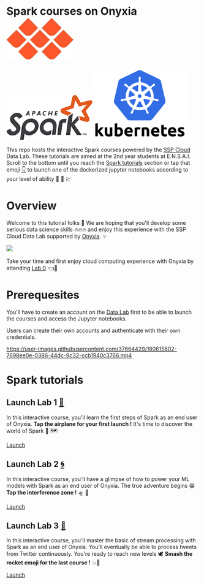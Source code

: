 # Spark courses on Onyxia          [![](First-steps-with-cloud-computing/img/Onyxia.png)](https://www.onyxia.sh/ "Go to Onyxia's website") 
[![](First-steps-with-cloud-computing/img/Apache_Spark_logo.png)](https://spark.apache.org/ "Go to Spark")  [![](First-steps-with-cloud-computing/img/kuberneteslogo.png)](https://kubernetes.io/docs/home/ "Go to Kubernetes")

This repo hosts the interactive Spark courses powered by the [SSP Cloud](https://datalab.sspcloud.fr/home "Go to SSP Cloud") Data Lab. These tutorials are aimed at the 2nd year students at E.N.S.A.I.
Scroll to the bottom until you reach the [Spark tutorials](#spark-tutorials "Go to the Spark courses") section or tap that emoji [:point_down:](#spark-tutorials "Go to the Spark courses") to launch one of the dockerized jupyter notebooks according to your level of ability :mechanical_arm: :brain: :chart:

# Overview

Welcome to this tutorial folks :rainbow: 
We are hoping that you'll develop some serious data science skills :fire::fire::fire:  and enjoy this experience with the SSP Cloud Data Lab supported by [Onyxia](https://github.com/InseeFrLab/onyxia-web "Go to Onyxia's Github Repo"). :sparkles:

[![](https://user-images.githubusercontent.com/37664429/180615611-708972a5-0d61-480b-9e93-4f1c87005168.gif)](https://datalab.sspcloud.fr/catalog/inseefrlab-helm-charts-datascience "Go to Onyxia Services Catalog")

Take your time and first enjoy cloud computing experience with Onyxia by attending [Lab 0](https://github.com/TheAIWizard/Hands-on-Spark-Lab/blob/main/First-steps-with-cloud-computing/First-steps-with-cloud-computing.md "First time ? Click here !") :point_left::seat: 

# Prerequesites

You'll have to create an account on the [Data Lab](https://datalab.sspcloud.fr/home "Go to the Data Lab") first to be able to launch the courses and access the Jupyter notebooks.

Users can create their own accounts and authenticate with their own credentials.

https://user-images.githubusercontent.com/37664429/180615802-7698ee0e-0386-44dc-9c32-ccb1940c3766.mp4

# Spark tutorials

## Launch Lab 1 [:flight_departure:](https://datalab.sspcloud.fr/launcher/inseefrlab-helm-charts-datascience/jupyter?autoLaunch=true&onyxia.friendlyName=%C2%ABLab%201%C2%BB&init.personalInit=%C2%ABhttps%3A%2F%2Fraw.githubusercontent.com%2FTheAIWizard%2FHands-on-Spark-Lab%2Fmain%2Finit_jupyter.sh%C2%BB&init.personalInitArgs=%C2%ABFirst-steps-with-Spark.ipynb%C2%BB&kubernetes.role=%C2%ABadmin%C2%BB&security.allowlist.enabled=false&spark.sparkui=true "Click for departure !") 

In this interactive course, you'll learn the first steps of Spark as an end user of Onyxia.
**Tap the airplane for your first launch !** It's time to discover the world of Spark :sparkling_heart: :world_map:

[Launch](https://datalab.sspcloud.fr/launcher/inseefrlab-helm-charts-datascience/jupyter?autoLaunch=true&onyxia.friendlyName=%C2%ABLab%201%C2%BB&init.personalInit=%C2%ABhttps%3A%2F%2Fraw.githubusercontent.com%2FTheAIWizard%2FHands-on-Spark-Lab%2Fmain%2Finit_jupyter.sh%C2%BB&init.personalInitArgs=%C2%ABFirst-steps-with-Spark.ipynb%C2%BB&kubernetes.role=%C2%ABadmin%C2%BB&security.allowlist.enabled=false&spark.sparkui=true "Click for departure !")

## Launch Lab 2 [:cyclone:](https://datalab.sspcloud.fr/launcher/inseefrlab-helm-charts-datascience/jupyter?autoLaunch=true&onyxia.friendlyName=%C2%ABLab%202%C2%BB&init.personalInit=%C2%ABhttps%3A%2F%2Fraw.githubusercontent.com%2FTheAIWizard%2FHands-on-Spark-Lab%2Fmain%2Finit_jupyter.sh%C2%BB&init.personalInitArgs=%C2%ABSpark-ML.ipynb%C2%BB&kubernetes.role=%C2%ABadmin%C2%BB&security.allowlist.enabled=false&spark.sparkui=true "Click the interference zone !") 

In this interactive course, you'll have a glimpse of how to power your ML models with Spark as an end user of Onyxia.
The true adventure begins :grin: **Tap the interference zone !** :flying_saucer: :robot:

[Launch](https://datalab.sspcloud.fr/launcher/inseefrlab-helm-charts-datascience/jupyter?autoLaunch=true&onyxia.friendlyName=%C2%ABLab%202%C2%BB&init.personalInit=%C2%ABhttps%3A%2F%2Fraw.githubusercontent.com%2FTheAIWizard%2FHands-on-Spark-Lab%2Fmain%2Finit_jupyter.sh%C2%BB&init.personalInitArgs=%C2%ABSpark-ML.ipynb%C2%BB&kubernetes.role=%C2%ABadmin%C2%BB&security.allowlist.enabled=false&spark.sparkui=true "Click the interference zone !")

## Launch Lab 3 [:rocket:](https://datalab.sspcloud.fr/launcher/inseefrlab-helm-charts-datascience/jupyter?autoLaunch=true&onyxia.friendlyName=%C2%ABLab%203%C2%BB&init.personalInit=%C2%ABhttps%3A%2F%2Fraw.githubusercontent.com%2FTheAIWizard%2FHands-on-Spark-Lab%2Fmain%2Finit_jupyter.sh%C2%BB&init.personalInitArgs=%C2%ABSpark-streaming.ipynb%C2%BB&kubernetes.role=%C2%ABadmin%C2%BB&security.allowlist.enabled=false&spark.sparkui=true "Click to prepare your ascent towards the Spark verse !") 

In this interactive course, you'll master the basic of stream processing with Spark as an end user of Onyxia.
You'll eventually be able to process tweets from Twitter continuously.
You're ready to reach new levels :dove: **Smash the rocket emoji for the last course !** :boom::100:

[Launch](https://datalab.sspcloud.fr/launcher/inseefrlab-helm-charts-datascience/jupyter?autoLaunch=true&onyxia.friendlyName=%C2%ABLab%203%C2%BB&init.personalInit=%C2%ABhttps%3A%2F%2Fraw.githubusercontent.com%2FTheAIWizard%2FHands-on-Spark-Lab%2Fmain%2Finit_jupyter.sh%C2%BB&init.personalInitArgs=%C2%ABSpark-streaming.ipynb%C2%BB&kubernetes.role=%C2%ABadmin%C2%BB&security.allowlist.enabled=false&spark.sparkui=true "Click to prepare your ascent towards the Spark verse !")
